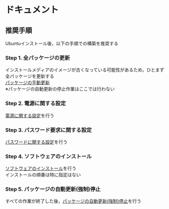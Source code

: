 # ドキュメント

## 推奨手順
Ubuntuインストール後，以下の手順での構築を推奨する<br>

### Step 1. 全パッケージの更新
インストールメディアのイメージが古くなっている可能性があるため，ひとまず全パッケージを更新する<br>
[パッケージの手動更新](document/パッケージマネージャ.md#手動更新)<br>
※パッケージの自動更新の停止作業はここでは行わない

### Step 2. 電源に関する設定
[電源に関する設定](document/電源関連.md)を行う<br>

### Step 3. パスワード要求に関する設定
[パスワードに関する設定](document/パスワード関連.md)を行う<br>

### Step 4. ソフトウェアのインストール
[ソフトウェアのインストール](document/software)を行う<br>
インストールの順番は特に指定はない

### Step 5. パッケージの自動更新(強制)停止
すべての作業が終了した後，[パッケージの自動更新(強制)停止](document/パッケージマネージャ.md#手動自動更新-強制停止)を行う<br>
